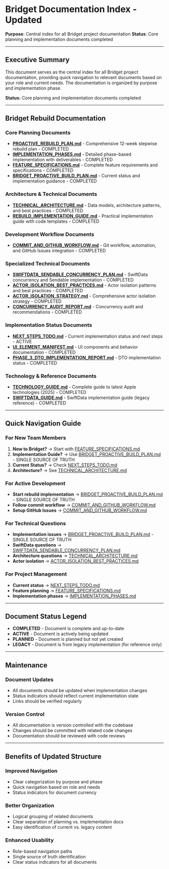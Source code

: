 # Bridget Documentation Index - Updated

**Purpose**: Central index for all Bridget project documentation
**Status**: Core planning and implementation documents completed

---

## Executive Summary

This document serves as the central index for all Bridget project documentation, providing quick navigation to relevant documents based on your role and current needs. The documentation is organized by purpose and implementation phase.

**Status:** Core planning and implementation documents completed

---

## Bridget Rebuild Documentation

### Core Planning Documents
- **[PROACTIVE_REBUILD_PLAN.md](PROACTIVE_REBUILD_PLAN.md)** - Comprehensive 12-week stepwise rebuild plan - COMPLETED
- **[IMPLEMENTATION_PHASES.md](IMPLEMENTATION_PHASES.md)** - Detailed phase-based implementation with deliverables - COMPLETED
- **[FEATURE_SPECIFICATIONS.md](FEATURE_SPECIFICATIONS.md)** - Complete feature requirements and specifications - COMPLETED
- **[BRIDGET_PROACTIVE_BUILD_PLAN.md](BRIDGET_PROACTIVE_BUILD_PLAN.md)** - Current status and implementation guidance - COMPLETED

### Architecture & Technical Documents
- **[TECHNICAL_ARCHITECTURE.md](TECHNICAL_ARCHITECTURE.md)** - Data models, architecture patterns, and best practices - COMPLETED
- **[REBUILD_IMPLEMENTATION_GUIDE.md](REBUILD_IMPLEMENTATION_GUIDE.md)** - Practical implementation guide with code templates - COMPLETED

### Development Workflow Documents
- **[COMMIT_AND_GITHUB_WORKFLOW.md](COMMIT_AND_GITHUB_WORKFLOW.md)** - Git workflow, automation, and GitHub Issues integration - COMPLETED

### Specialized Technical Documents
- **[SWIFTDATA_SENDABLE_CONCURRENCY_PLAN.md](SWIFTDATA_SENDABLE_CONCURRENCY_PLAN.md)** - SwiftData concurrency and Sendable implementation - COMPLETED
- **[ACTOR_ISOLATION_BEST_PRACTICES.md](ACTOR_ISOLATION_BEST_PRACTICES.md)** - Actor isolation patterns and best practices - COMPLETED
- **[ACTOR_ISOLATION_STRATEGY.md](ACTOR_ISOLATION_STRATEGY.md)** - Comprehensive actor isolation strategy - COMPLETED
- **[CONCURRENCY_AUDIT_REPORT.md](CONCURRENCY_AUDIT_REPORT.md)** - Concurrency audit and recommendations - COMPLETED

### Implementation Status Documents
- **[NEXT_STEPS_TODO.md](NEXT_STEPS_TODO.md)** - Current implementation status and next steps - ACTIVE
- **[UI_ELEMENT_MANIFEST.md](UI_ELEMENT_MANIFEST.md)** - UI components and behavior documentation - COMPLETED
- **[PHASE_3_DTO_IMPLEMENTATION_REPORT.md](PHASE_3_DTO_IMPLEMENTATION_REPORT.md)** - DTO implementation status - COMPLETED

### Technology & Reference Documents
- **[TECHNOLOGY_GUIDE.md](TECHNOLOGY_GUIDE.md)** - Complete guide to latest Apple technologies (2025) - COMPLETED
- **[SWIFTDATA_GUIDE.md](../Legacy-Documentation/SWIFTDATA_GUIDE.md)** - SwiftData implementation guide (legacy reference) - COMPLETED

---

## Quick Navigation Guide

### For New Team Members
1. **New to Bridget?** → Start with [FEATURE_SPECIFICATIONS.md](FEATURE_SPECIFICATIONS.md)
2. **Implementation Guide?** → Use [BRIDGET_PROACTIVE_BUILD_PLAN.md](BRIDGET_PROACTIVE_BUILD_PLAN.md) - SINGLE SOURCE OF TRUTH
3. **Current Status?** → Check [NEXT_STEPS_TODO.md](NEXT_STEPS_TODO.md)
4. **Architecture?** → See [TECHNICAL_ARCHITECTURE.md](TECHNICAL_ARCHITECTURE.md)

### For Active Development
- **Start rebuild implementation** → [BRIDGET_PROACTIVE_BUILD_PLAN.md](BRIDGET_PROACTIVE_BUILD_PLAN.md) - SINGLE SOURCE OF TRUTH
- **Follow commit workflow** → [COMMIT_AND_GITHUB_WORKFLOW.md](COMMIT_AND_GITHUB_WORKFLOW.md)
- **Setup GitHub Issues** → [COMMIT_AND_GITHUB_WORKFLOW.md](COMMIT_AND_GITHUB_WORKFLOW.md)

### For Technical Questions
- **Implementation issues** → [BRIDGET_PROACTIVE_BUILD_PLAN.md](BRIDGET_PROACTIVE_BUILD_PLAN.md) - SINGLE SOURCE OF TRUTH
- **SwiftData questions** → [SWIFTDATA_SENDABLE_CONCURRENCY_PLAN.md](SWIFTDATA_SENDABLE_CONCURRENCY_PLAN.md)
- **Architecture questions** → [TECHNICAL_ARCHITECTURE.md](TECHNICAL_ARCHITECTURE.md)
- **Actor isolation** → [ACTOR_ISOLATION_BEST_PRACTICES.md](ACTOR_ISOLATION_BEST_PRACTICES.md)

### For Project Management
- **Current status** → [NEXT_STEPS_TODO.md](NEXT_STEPS_TODO.md)
- **Feature planning** → [FEATURE_SPECIFICATIONS.md](FEATURE_SPECIFICATIONS.md)
- **Implementation phases** → [IMPLEMENTATION_PHASES.md](IMPLEMENTATION_PHASES.md)

---

## Document Status Legend

- **COMPLETED** - Document is complete and up-to-date
- **ACTIVE** - Document is actively being updated
- **PLANNED** - Document is planned but not yet created
- **LEGACY** - Document is from legacy implementation (for reference only)

---

## Maintenance

### Document Updates
- All documents should be updated when implementation changes
- Status indicators should reflect current implementation state
- Links should be verified regularly

### Version Control
- All documentation is version controlled with the codebase
- Changes should be committed with related code changes
- Documentation should be reviewed with code reviews

---

## Benefits of Updated Structure

### Improved Navigation
- Clear categorization by purpose and phase
- Quick navigation based on role and needs
- Status indicators for document currency

### Better Organization
- Logical grouping of related documents
- Clear separation of planning vs. implementation docs
- Easy identification of current vs. legacy content

### Enhanced Usability
- Role-based navigation paths
- Single source of truth identification
- Clear status indicators for all documents